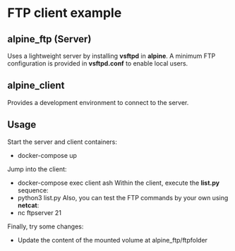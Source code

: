 # FTP client example

## alpine_ftp (Server)
Uses a lightweight server by installing **vsftpd** in **alpine**. A minimum FTP configuration is provided in **vsftpd.conf** to enable local users.

## alpine_client
Provides a development environment to connect to the server.

## Usage
Start the server and client containers:
* docker-compose up

Jump into the client:
* docker-compose exec client ash
Within the client, execute the **list.py** sequence:
* python3 list.py
Also, you can test the FTP commands by your own using **netcat**:
* nc ftpserver 21

Finally, try some changes:
* Update the content of the mounted volume at alpine_ftp/ftpfolder

